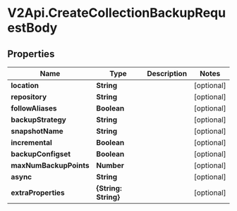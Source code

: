 # V2Api.CreateCollectionBackupRequestBody

## Properties

Name | Type | Description | Notes
------------ | ------------- | ------------- | -------------
**location** | **String** |  | [optional] 
**repository** | **String** |  | [optional] 
**followAliases** | **Boolean** |  | [optional] 
**backupStrategy** | **String** |  | [optional] 
**snapshotName** | **String** |  | [optional] 
**incremental** | **Boolean** |  | [optional] 
**backupConfigset** | **Boolean** |  | [optional] 
**maxNumBackupPoints** | **Number** |  | [optional] 
**async** | **String** |  | [optional] 
**extraProperties** | **{String: String}** |  | [optional] 


